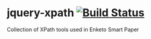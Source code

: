 jquery-xpath [![Build Status](https://travis-ci.org/enketo/jquery-xpath.png)](https://travis-ci.org/enketo/jquery-xpath)
============

Collection of XPath tools used in Enketo Smart Paper
